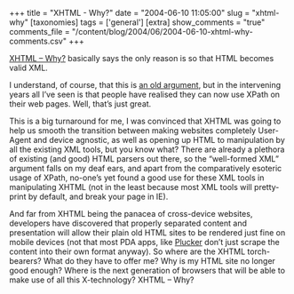 +++
title = "XHTML - Why?"
date = "2004-06-10 11:05:00"
slug = "xhtml-why"
[taxonomies]
tags = ['general']
[extra]
show_comments = "true"
comments_file = "/content/blog/2004/06/2004-06-10-xhtml-why-comments.csv"
+++

[XHTML – Why?](http://www.w3schools.com/xhtml/xhtml_why.asp) basically says the only reason is so that HTML becomes valid XML.

I understand, of course, that this is [an old argument](http://forums.devshed.com/t24013/s.html?highlight=xHTML "A devshed post from 2001"), but in the intervening years all I’ve seen is that people have realised they can now use XPath on their web pages. Well, that’s just great.

This is a big turnaround for me, I was convinced that XHTML was going to help us smooth the transition between making websites completely User-Agent and device agnostic, as well as opening up HTML to manipulation by all the existing XML tools, but you know what? There are already a plethora of existing (and good) HTML parsers out there, so the “well-formed XML” argument falls on my deaf ears, and apart from the comparatively esoteric usage of XPath, no-one’s yet found a good use for these XML tools in manipulating XHTML (not in the least because most XML tools will pretty-print by default, and break your page in IE).

And far from XHTML being the panacea of cross-device websites, developers have discovered that properly separated content and presentation will allow their plain old HTML sites to be rendered just fine on mobile devices (not that most PDA apps, like [Plucker](http://www.plkr.org/ "Plucker is an offline Web and e-book viewer for Palm OS") don’t just scrape the content into their own format anyway). So where are the XHTML torch-bearers? What do they have to offer me? Why is my HTML site no longer good enough? Where is the next generation of browsers that will be able to make use of all this X-technology? XHTML – Why?
